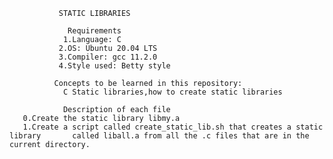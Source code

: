                STATIC LIBRARIES

                 Requirements
                1.Language: C
               2.OS: Ubuntu 20.04 LTS
               3.Compiler: gcc 11.2.0
               4.Style used: Betty style

              Concepts to be learned in this repository:
                C Static libraries,how to create static libraries

                Description of each file
       0.Create the static library libmy.a
       1.Create a script called create_static_lib.sh that creates a static library       called liball.a from all the .c files that are in the current directory.
